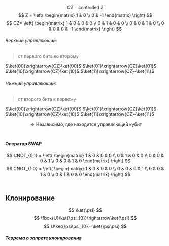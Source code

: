 $$
CZ - \text{controlled Z}
$$
$$
Z = 
\left(
\begin{matrix}
1 & 0  \\ 
0 & -1
\end{matrix}
\right)
$$
$$
CZ=
\left(
\begin{matrix}
1 & 0 & 0 & 0  \\ 
0 & 1 & 0 & 0  \\ 
0 & 0 & 1 & 0  \\ 
0 & 0 & 0 & -1 
\end{matrix}
\right)
$$

###### Верхний управляющий:
> от первого бита ко второму

$\ket{00}\xrightarrow{CZ}\ket{00}$
$\ket{01}\xrightarrow{CZ}\ket{01}$
$\ket{10}\xrightarrow{CZ}\ket{10}$
$\ket{11}\xrightarrow{CZ}-\ket{11}$


###### Нижний управляющий:
> от второго бита к первому

$\ket{00}\xrightarrow{CZ}\ket{00}$
$\ket{01}\xrightarrow{CZ}\ket{01}$
$\ket{10}\xrightarrow{CZ}\ket{10}$
$\ket{11}\xrightarrow{CZ}-\ket{11}$

$$
\Rightarrow \text{Независимо, где находится управляющий кубит}
$$
<br>

#### Оператор SWAP
$$
CNOT_{0,1} = 
\left(
\begin{matrix}
1 & 0 & 0 & 0  \\ 
0 & 1 & 0 & 0  \\ 
0 & 0 & 0 & 1  \\ 
0 & 0 & 1 & 0 
\end{matrix}
\right)
$$
$$
CNOT_{1,0} = 
\left(
\begin{matrix}
1 & 0 & 0 & 0  \\ 
0 & 0 & 0 & 1  \\ 
0 & 0 & 1 & 0  \\ 
0 & 1 & 0 & 0 
\end{matrix}
\right)
$$
<br>

## Клонирование
$$
\ket{\psi}
$$
$$
\fbox{U}\ket{\psi_{0}}\rightarrow\ket{\psi}
$$
$$
U\ket{\psi\psi_{0}}=\ket{\psi\psi}
$$

##### Теорема о запрете клонирования


